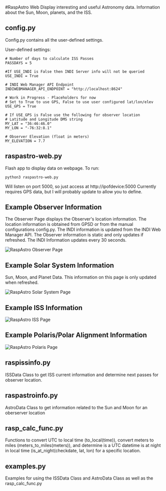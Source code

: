 #RaspAstro Web
Display interesting and useful Astronomy data.  Information about the Sun, Moon, planets, and the ISS.


## config.py 
Config.py contains all the user-defined settings.

User-defined settings:
```
# Number of days to calculate ISS Passes
PASSDAYS = 5

#If USE_INDI is False then INDI Server info will not be queried
USE_INDI = True

# INDI Web Manager API Endpoint
INDIWEBMANAGER_API_ENDPOINT = "http://localhost:8624"

# Work in Progress - Placeholders for now
# Set to True to use GPS, False to use user configured lat/lon/elev
USE_GPS = True

# If USE_GPS is False use the following for observer location
# Latitude and Longitude DMS string
MY_LAT = "36:46:46.0"
MY_LON = "-76:32:8.1"

# Observer Elevation (float in meters)
MY_ELEVATION = 7.7
```

## raspastro-web.py
Flash app to display data on webpage. To run:

```
python3 raspastro-web.py
```

Will listen on port 5000, so just access at http://ipofdevice:5000 
Currently requires GPS data, but I will probably update to allow you to define.

## Example Observer Information
The Observer Page displays the Observer's location information. The location information is obtained from GPSD or from the manual configurations config.py.  The INDI information is updated from the INDI Web Manager API.  The Observer information is static and only updates if refreshed.  The INDI Information updates every 30 seconds. 

![RaspAstro Observer Page](https://github.com/herseyc/raspastro/blob/master/status/img/raspastro-observer-page.png?raw=true)

## Example Solar System Information
Sun, Moon, and Planet Data.  This information on this page is only updated when refreshed.

![RaspAstro Solar System Page](https://github.com/herseyc/raspastro/blob/master/status/img/raspastro-solarsystem-page.png?raw=true)

## Example ISS Information
![RaspAstro ISS Page](https://github.com/herseyc/raspastro/blob/master/status/img/raspastro-iss-page.png?raw=true)

## Example Polaris/Polar Alignment Information
![RaspAstro Polaris Page](https://github.com/herseyc/raspastro/blob/master/status/img/raspastro-polaris-page.png?raw=true)

## raspissinfo.py
ISSData Class to get ISS current information and determine next passes for observer location.

## raspastroinfo.py
AstroData Class to get information related to the Sun and Moon for an oberserver location

## rasp_calc_func.py
Functions to convert UTC to local time (to_local(time)), convert meters to miles (meters_to_miles(meters)), and determine is a UTC datetime is at night in local time (is_at_night(checkdate, lat, lon) for a specific location.

## examples.py
Examples for using the ISSData Class and AstroData Class as well as the rasp_calc_func.py

